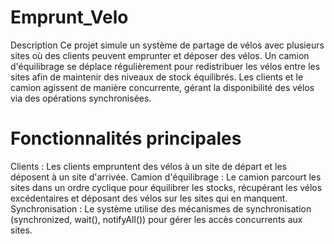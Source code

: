 # Emprunt_Velo
Description
Ce projet simule un système de partage de vélos avec plusieurs sites où des clients peuvent emprunter et déposer des vélos. Un camion d'équilibrage se déplace régulièrement pour redistribuer les vélos entre les sites afin de maintenir des niveaux de stock équilibrés. Les clients et le camion agissent de manière concurrente, gérant la disponibilité des vélos via des opérations synchronisées.
# Fonctionnalités principales
 Clients : Les clients empruntent des vélos à un site de départ et les déposent à un site d'arrivée.
 Camion d'équilibrage : Le camion parcourt les sites dans un ordre cyclique pour équilibrer les stocks, récupérant les vélos excédentaires et déposant des vélos sur les sites qui en manquent.
 Synchronisation : Le système utilise des mécanismes de synchronisation (synchronized, wait(), notifyAll()) pour gérer les accès concurrents aux sites.

